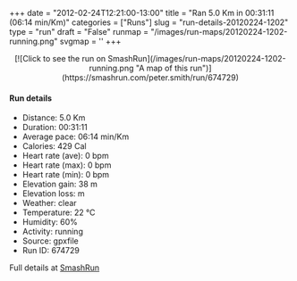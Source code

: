 +++
date = "2012-02-24T12:21:00-13:00"
title = "Ran 5.0 Km in 00:31:11 (06:14 min/Km)"
categories = ["Runs"]
slug = "run-details-20120224-1202"
type = "run"
draft = "False"
runmap = "/images/run-maps/20120224-1202-running.png"
svgmap = '<polyline points="0 57, 2 66, 4 66, 23 46, 32 43, 39 41, 51 44, 56 39, 58 36, 60 35, 82 35, 87 35, 97 38, 100 42, 94 37, 90 36, 88 35, 58 35, 56 39, 49 45, 39 40, 33 42, 22 47, 12 58">'
+++



<!--more-->

<center>
[![Click to see the run on SmashRun](/images/run-maps/20120224-1202-running.png "A map of this run")](https://smashrun.com/peter.smith/run/674729)
</center>

#### Run details

* Distance: 5.0 Km
* Duration: 00:31:11
* Average pace: 06:14 min/Km
* Calories: 429 Cal
* Heart rate (ave): 0 bpm
* Heart rate (max): 0 bpm
* Heart rate (min): 0 bpm
* Elevation gain: 38 m
* Elevation loss:  m
* Weather: clear
* Temperature: 22 &deg;C
* Humidity: 60%
* Activity: running
* Source: gpxfile
* Run ID: 674729

Full details at [SmashRun](https://smashrun.com/peter.smith/run/674729)